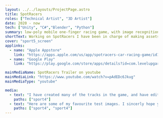 ```yaml
---
layout: ../../layouts/ProjectPage.astro
title: SpotRacers
roles: ["Technical Artist", "3D Artist"]
date: 2020 - now
tech: ["Unity", "C#","Blender", "Python"]
summary: low-poly mobile one-finger racing game, with image recognition of cars.
shortText: Working on SpotRacers I have been in charge of making assets. All the way from making the models to implementing them in the game, making shaders, and making editor tools for setting them up. As such I have had a broad Techincal artist role. I have primarily worked on Cars, Tracks, Accessories and Optimization, but many other things as well.
cover: "sport5_screen"
applinks: 
  - name: "Apple Appstore"
    link: "https://apps.apple.com/us/app/spotracers-car-racing-game/id1517765834"
  - name: "Google Play"
    link: "https://play.google.com/store/apps/details?id=com.levelupgarage.spotracers"

mainMediaName: SpotRacers Trailer on youtube
mainMediaLink: "https://www.youtube.com/watch?v=pAdEDc6Jkug"
mainMediaType: "youtube"

media:
  - text: "I have created many of the tracks in the game, and have edited all of them, as our features grew. This has been quite a responisibility, as it requires updating each track with every new feature. Such as suddenly implementing 'night-mode' which was definatly no small feat, and a larger task than first estimated."
    paths: ["sport4"]
  - text: "Here are some of my favourite test images. I sincerly hope you enjoy them."
    paths: ["sport4", "sport4"]
---
```

